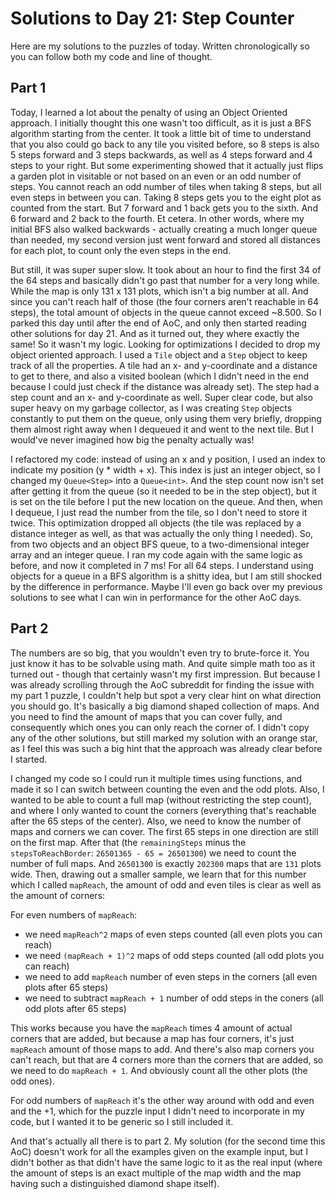 # Solutions to Day 21: Step Counter

Here are my solutions to the puzzles of today. Written chronologically so you can follow both my code and line of thought.

## Part 1

Today, I learned a lot about the penalty of using an Object Oriented approach. I initially thought this one wasn't too difficult, as it is just a BFS algorithm starting from the center. It took a little bit of time to understand that you also could go back to any tile you visited before, so 8 steps is also 5 steps forward and 3 steps backwards, as well as 4 steps forward and 4 steps to your right. But some experimenting showed that it actually just flips a garden plot in visitable or not based on an even or an odd number of steps. You cannot reach an odd number of tiles when taking 8 steps, but all even steps in between you can. Taking 8 steps gets you to the eight plot as counted from the start. But 7 forward and 1 back gets you to the sixth. And 6 forward and 2 back to the fourth. Et cetera. In other words, where my initial BFS also walked backwards - actually creating a much longer queue than needed, my second version just went forward and stored all distances for each plot, to count only the even steps in the end.

But still, it was super super slow. It took about an hour to find the first 34 of the 64 steps and basically didn't go past that number for a very long while. While the map is only 131 x 131 plots, which isn't a big number at all. And since you can't reach half of those (the four corners aren't reachable in 64 steps), the total amount of objects in the queue cannot exceed ~8.500. So I parked this day until after the end of AoC, and only then started reading other solutions for day 21. And as it turned out, they where exactly the same! So it wasn't my logic. Looking for optimizations I decided to drop my object oriented approach. I used a `Tile` object and a `Step` object to keep track of all the properties. A tile had an x- and y-coordinate and a distance to get to there, and also a visited boolean (which I didn't need in the end because I could just check if the distance was already set). The step had a step count and an x- and y-coordinate as well. Super clear code, but also super heavy on my garbage collector, as I was creating `Step` objects constantly to put them on the queue, only using them very briefly, dropping them almost right away when I dequeued it and went to the next tile. But I would've never imagined how big the penalty actually was!

I refactored my code: instead of using an x and y position, I used an index to indicate my position (y * width + x). This index is just an integer object, so I changed my `Queue<Step>` into a `Queue<int>`. And the step count now isn't set after getting it from the queue (so it needed to be in the step object), but it is set on the tile before I put the new location on the queue. And then, when I dequeue, I just read the number from the tile, so I don't need to store it twice. This optimization dropped all objects (the tile was replaced by a distance integer as well, as that was actually the only thing I needed). So, from two objects and an object BFS queue, to a two-dimensional integer array and an integer queue. I ran my code again with the same logic as before, and now it completed in 7 ms! For all 64 steps. I understand using objects for a queue in a BFS algorithm is a shitty idea, but I am still shocked by the difference in performance. Maybe I'll even go back over my previous solutions to see what I can win in performance for the other AoC days.

## Part 2

The numbers are so big, that you wouldn't even try to brute-force it. You just know it has to be solvable using math. And quite simple math too as it turned out - though that certainly wasn't my first impression. But because I was already scrolling through the AoC subreddit for finding the issue with my part 1 puzzle, I couldn't help but spot a very clear hint on what direction you should go. It's basically a big diamond shaped collection of maps. And you need to find the amount of maps that you can cover fully, and consequently which ones you can only reach the corner of. I didn't copy any of the other solutions, but still marked my solution with an orange star, as I feel this was such a big hint that the approach was already clear before I started.

I changed my code so I could run it multiple times using functions, and made it so I can switch between counting the even and the odd plots. Also, I wanted to be able to count a full map (without restricting the step count), and where I only wanted to count the corners (everything that's reachable after the 65 steps of the center). Also, we need to know the number of maps and corners we can cover. The first 65 steps in one direction are still on the first map. After that (the `remainingSteps` minus the `stepsToReachBorder`: `26501365 - 65 = 26501300`) we need to count the number of full maps. And `26501300` is exactly `202300` maps that are `131` plots wide. Then, drawing out a smaller sample, we learn that for this number which I called `mapReach`, the amount of odd and even tiles is clear as well as the amount of corners:

For even numbers of `mapReach`:
- we need `mapReach^2` maps of even steps counted (all even plots you can reach)
- we need `(mapReach + 1)^2` maps of odd steps counted (all odd plots you can reach)
- we need to add `mapReach` number of even steps in the corners (all even plots after 65 steps)
- we need to subtract `mapReach + 1` number of odd steps in the coners (all odd plots after 65 steps)

This works because you have the `mapReach` times 4 amount of actual corners that are added, but because a map has four corners, it's just `mapReach` amount of those maps to add. And there's also map corners you can't reach, but that are 4 corners more than the corners that are added, so we need to do `mapReach + 1`. And obviously count all the other plots (the odd ones).

For odd numbers of `mapReach` it's the other way around with odd and even and the +1, which for the puzzle input I didn't need to incorporate in my code, but I wanted it to be generic so I still included it.

And that's actually all there is to part 2. My solution (for the second time this AoC) doesn't work for all the examples given on the example input, but I didn't bother as that didn't have the same logic to it as the real input (where the amount of steps is an exact multiple of the map width and the map having such a distinguished diamond shape itself).